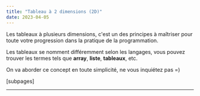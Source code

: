 ```yaml
---
title: "Tableau à 2 dimensions (2D)"
date: 2023-04-05
---
```


Les tableaux à plusieurs dimensions, c'est un des principes à maîtriser pour toute votre progression dans la pratique de la programmation.

Les tableaux se nomment différemment selon les langages, vous pouvez trouver les termes tels que **array**, **liste**, **tableaux**, etc.

On va aborder ce concept en toute simplicité, ne vous inquiétez pas =)

\[subpages\]

* * *

